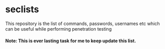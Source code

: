 # seclists
This repository is the list of commands, passwords, usernames etc which can be useful while performing penetration testing

#### Note: This is ever lasting task for me to keep update this list.
